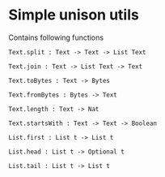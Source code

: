# Simple unison utils

Contains following functions
```
Text.split : Text -> Text -> List Text

Text.join : Text -> List Text -> Text

Text.toBytes : Text -> Bytes

Text.fromBytes : Bytes -> Text

Text.length : Text -> Nat

Text.startsWith : Text -> Text -> Boolean

List.first : List t -> List t

List.head : List t -> Optional t

List.tail : List t -> List t
```
